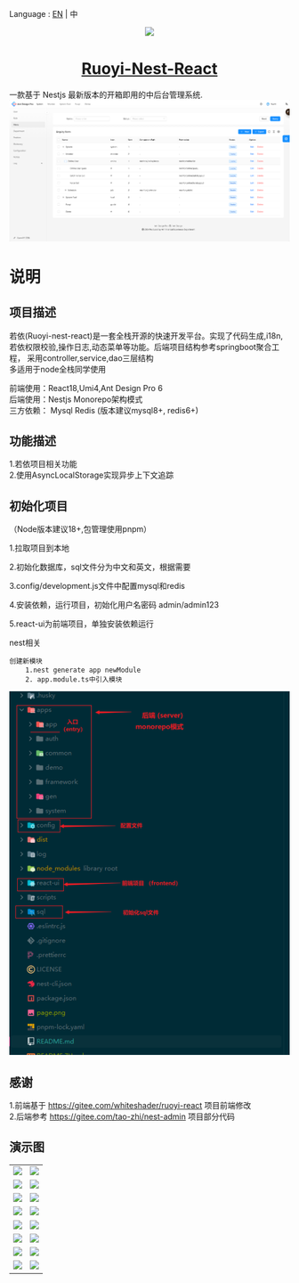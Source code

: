 Language : [EN](./README.md) | 中

<p align="center">
  <a href="https://nestjs.com">
    <picture>
      <source media="(prefers-color-scheme: dark)" srcset="https://nestjs.com/logo-small-gradient.76616405.svg">
      <img src="https://nestjs.com/logo-small-gradient.76616405.svg" height="80">
    </picture>
    <h1 align="center">Ruoyi-Nest-React</h1>
  </a>
</p>

一款基于 Nestjs 最新版本的开箱即用的中后台管理系统.
![例图1](./page.png)


# 说明
## 项目描述
若依(Ruoyi-nest-react)是一套全栈开源的快速开发平台。实现了代码生成,i18n,
若依权限校验,操作日志,动态菜单等功能。后端项目结构参考springboot聚合工程，
采用controller,service,dao三层结构  
多适用于node全栈同学使用

前端使用：React18,Umi4,Ant Design Pro 6  
后端使用：Nestjs Monorepo架构模式  
三方依赖： Mysql Redis (版本建议mysql8+, redis6+)

## 功能描述
1.若依项目相关功能   
2.使用AsyncLocalStorage实现异步上下文追踪

## 初始化项目
（Node版本建议18+,包管理使用pnpm）  

1.拉取项目到本地  

2.初始化数据库，sql文件分为中文和英文，根据需要  

3.config/development.js文件中配置mysql和redis

4.安装依赖，运行项目，初始化用户名密码 admin/admin123

5.react-ui为前端项目，单独安装依赖运行

nest相关
```angular2html
创建新模块
    1.nest generate app newModule
    2. app.module.ts中引入模块
```
![例图1](./structure.png)

## 感谢
1.前端基于 https://gitee.com/whiteshader/ruoyi-react 项目前端修改  
2.后端参考 https://gitee.com/tao-zhi/nest-admin 项目部分代码


## 演示图
<table>
    <tr>
        <td><img src="https://oscimg.oschina.net/oscnet/up-9996b274886e8134066ccee096fde2089dd.png"/></td>
        <td><img src="https://oscimg.oschina.net/oscnet/up-66afe06885d34482862536e4f00c87c0475.png"/></td>
    </tr>    
    <tr>
        <td><img src="https://oscimg.oschina.net/oscnet/up-f279ee4e419e9ba80a77fd898ebd8c9ac45.png"/></td>
        <td><img src="https://oscimg.oschina.net/oscnet/up-b56c891e29d1dfd0213b000339effd256db.png"/></td>
    </tr>
    <tr>
        <td><img src="https://oscimg.oschina.net/oscnet/up-26d4a0f56967f4c319d6e95cab9652bdbfe.png"/></td>
        <td><img src="https://oscimg.oschina.net/oscnet/up-125aed48a8214551cb2ce5aa5a1403d78e9.png"/></td>
    </tr>
    <tr>
        <td><img src="https://oscimg.oschina.net/oscnet/up-59bc1efe5d8f109e56305aa86192ff56bb0.png"/></td>
        <td><img src="https://oscimg.oschina.net/oscnet/up-6e081044a6f864c96df9a25aaa26516f7fc.png"/></td>
    </tr>
	<tr>
        <td><img src="https://oscimg.oschina.net/oscnet/up-ed2e67f41c8a56e0db1215645a0d9dd1e52.png"/></td>
        <td><img src="https://oscimg.oschina.net/oscnet/up-2788241f7893ac8fbfd2b84813f60451755.png"/></td>
    </tr>
	<tr>
        <td><img src="https://oscimg.oschina.net/oscnet/up-eda1770f6383e0001439b56c3392012213d.png"/></td>
        <td><img src="https://oscimg.oschina.net/oscnet/up-31c487d7419b16bc79de0d6a6a12789f048.png"/></td>
    </tr>
    <tr>
        <td><img src="https://oscimg.oschina.net/oscnet/up-31c487d7419b16bc79de0d6a6a12789f048.png"/></td>
        <td><img src="https://oscimg.oschina.net/oscnet/up-4d8cd86ba198f0263f90a0bd36c47b0317b.png"/></td>
    </tr>
	<tr>
        <td><img src="https://oscimg.oschina.net/oscnet/up-6d0ba703a00f8b02a0540931c9e67fe816c.png"/></td>
        <td><img src="https://oscimg.oschina.net/oscnet/up-376159966aa67e7e2fdd971bf68fb0a3375.png"/></td>
    </tr>
</table>

